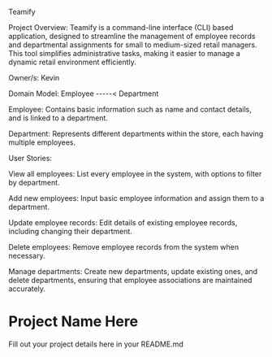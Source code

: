 Teamify

Project Overview:
Teamify is a command-line interface (CLI) based application, designed to streamline the management of employee records and departmental assignments for small to medium-sized retail managers. This tool simplifies administrative tasks, making it easier to manage a dynamic retail environment efficiently.

Owner/s:
Kevin

Domain Model:
Employee -----< Department

Employee: Contains basic information such as name and contact details, and is linked to a department.

Department: Represents different departments within the store, each having multiple employees.

User Stories:

View all employees: List every employee in the system, with options to filter by department.

Add new employees: Input basic employee information and assign them to a department.

Update employee records: Edit details of existing employee records, including changing their department.

Delete employees: Remove employee records from the system when necessary.

Manage departments: Create new departments, update existing ones, and delete departments, ensuring that employee associations are maintained accurately.


# Project Name Here
Fill out your project details here in your README.md
